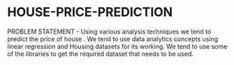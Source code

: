 # HOUSE-PRICE-PREDICTION
PROBLEM STATEMENT - Using  various analysis techniques we tend to predict the price of house . We tend to use data analytics  concepts using linear regression and Housing datasets for its working. We tend to use some of the  libraries to get the required dataset that needs to be used. 
